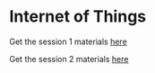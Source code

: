 # Internet of Things

Get the session 1 materials [here](./Session1)

Get the session 2 materials [here](./Session2)
